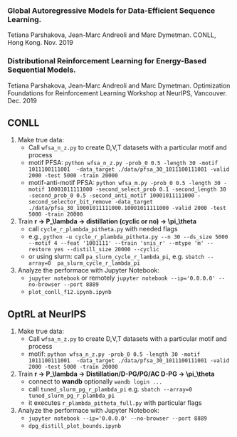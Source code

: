 ### Global Autoregressive Models for Data-Efficient Sequence Learning. 
Tetiana Parshakova, Jean-Marc Andreoli and Marc Dymetman. CONLL, Hong Kong. Nov. 2019

### Distributional Reinforcement Learning for Energy-Based Sequential Models. 
Tetiana Parshakova, Jean-Marc Andreoli and Marc Dymetman. Optimization Foundations for Reinforcement Learning Workshop at NeurIPS, Vancouver. Dec. 2019



## CONLL  
1. Make true data:
   - Call `wfsa_n_z.py` to create D,V,T datasets with a particular motif and process
   - motif PFSA: `python wfsa_n_z.py -prob_0 0.5 -length 30 -motif 1011100111001  -data_target ./data/pfsa_30_1011100111001 -valid 2000 -test 5000 -train 20000`
   - motif-anti-motif PFSA: `python wfsa_m.py -prob_0 0.5 -length 30 -motif 10001011111000 -second_select_prob 0.1 -second_length 30 -second_prob_0 0.5 -second_anti_motif 10001011111000 -second_selector_bit_remove -data_target ./data/pfsa_30_10001011111000.10001011111000 -valid 2000 -test 5000 -train 20000`
2. Train **r -> P_\lambda -> distillation (cyclic or no) -> \pi_\theta**
   - call `cycle_r_plambda_pitheta.py` with needed flags
   - e.g., `python -u cycle_r_plambda_pitheta.py --n 30 --ds_size 5000 --motif 4 --feat '1001111' --train 'snis_r' --mtype 'm' --restore yes --distill_size 20000 --cyclic`
   - or using slurm: call `pa_slurm_cycle_r_lambda_pi`, e.g. `sbatch --array=0  pa_slurm_cycle_r_lambda_pi`
3. Analyze the performace with Jupyter Notebook:
   - `jupyter notebook` or remotely `jupyter notebook --ip='0.0.0.0' --no-browser --port 8889`
   - `plot_conll_f12.ipynb.ipynb`

   
   
## OptRL at NeurIPS
1. Make true data:
   - Call `wfsa_n_z.py` to create D,V,T datasets with a particular motif and process
   - motif: `python wfsa_n_z.py -prob_0 0.5 -length 30 -motif 1011100111001  -data_target ./data/pfsa_30_1011100111001 -valid 2000 -test 5000 -train 20000`
2. Train **r -> P_\lambda -> Distillation/D-PG/PG/AC D-PG -> \pi_\theta**
   - connect to **wandb** optionally `wandb login ...`
   - call `tuned_slurm_pg_r_plambda_pi` e.g. `sbatch --array=0  tuned_slurm_pg_r_plambda_pi`
   - it executes `r_plambda_pitheta_full.py` with particular flags
3. Analyze the performace with Jupyter Notebook:
   - `jupyter notebook --ip='0.0.0.0' --no-browser --port 8889`
   - `dpg_distill_plot_bounds.ipynb`

